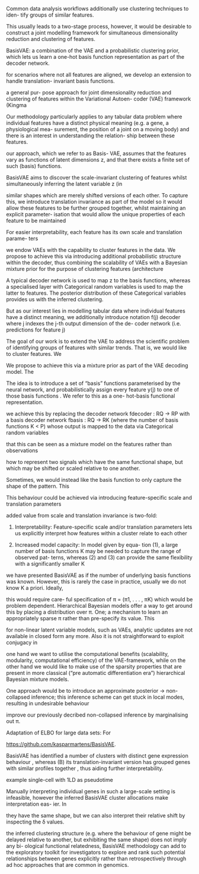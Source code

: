 Common data analysis workflows additionally use clustering techniques to iden- tify groups of similar features. 

This usually leads to a two-stage process, however, it would be desirable to construct a joint modelling framework for simultaneous dimensionality reduction and clustering of features. 

BasisVAE: a combination of the VAE and a probabilistic clustering prior, which lets us learn a one-hot basis function representation as part of the decoder network.

for scenarios where not all features are aligned, we develop an extension to handle translation- invariant basis functions.

a general pur- pose approach for joint dimensionality reduction and clustering of features within the Variational Autoen- coder (VAE) framework (Kingma

Our methodology particularly applies to any tabular data problem where individual features have a distinct physical meaning (e.g. a gene, a physiological mea- surement, the position of a joint on a moving body) and there is an interest in understanding the relation- ship between these features.

our approach, which we refer to as Basis- VAE, assumes that the features vary as functions of latent dimensions z, and that there exists a finite set of such (basis) functions. 

BasisVAE aims to discover the scale-invariant clustering of features whilst simultaneously inferring the latent variable z (in

similar shapes which are merely shifted versions of each other. To capture this, we introduce translation invariance as part of the model so it would allow these features to be further grouped together, whilst maintaining an explicit parameter- isation that would allow the unique properties of each feature to be maintained

For easier interpretability, each feature has its own scale and translation parame- ters

we endow VAEs with the capability to cluster features in the data. We propose to achieve this via introducing additional probabilistic structure within the decoder, thus combining the scalability of VAEs with a Bayesian mixture prior for the purpose of clustering features (architecture

A typical decoder network is used to map z to the basis functions, whereas a specialised layer with Categorical random variables is used to map the latter to features. The posterior distribution of these Categorical variables provides us with the inferred clustering.

But as our interest lies in modelling tabular data where individual features have a distinct meaning, we additionally introduce notation f(j)
decoder
where j indexes the j-th output dimension of the de- coder network (i.e. predictions for feature j)

The goal of our work is to extend the VAE to address the scientific problem of identifying groups of features with similar trends. That is, we would like to cluster features. We

We propose to achieve this via a mixture prior as part of the VAE decoding model. The

The idea is to introduce a set of “basis” functions  parameterised by the neural network, and probabilistically assign every feature y(j) to one of those basis functions . We refer to this as a one- hot-basis functional representation.

we achieve this by replacing the decoder network fdecoder : RQ → RP with a basis decoder network fbasis : RQ → RK (where the number of basis functions K < P) whose output is mapped to the data via Categorical random variables

that this can be seen as a mixture model on the features rather than observations

how to represent two signals which have the same functional shape, but which may be shifted or scaled relative to one another.

Sometimes, we would instead like the basis function to only capture the shape of the pattern. This

This behaviour could be achieved via introducing feature-specific scale and translation parameters

added value from scale and translation invariance is two-fold:

1. Interpretability: Feature-specific scale and/or translation parameters lets us explicitly interpret how features within a cluster relate to each other

2. Increased model capacity: In model given by equa- tion (1), a large number of basis functions K may be needed to capture the range of observed pat- terns, whereas (2) and (3) can provide the same flexibility with a significantly smaller K

we have presented BasisVAE as if the number of underlying basis functions was known. However, this is rarely the case in practice, usually we do not know K a priori. Ideally,

this would require care- ful specification of π = (π1, . . . , πK) which would be problem dependent. Hierarchical Bayesian models offer a way to get around this by placing a distribution over π. One; a mechanism to learn an appropriately sparse π rather than pre-specify its value. This

for non-linear latent variable models, such as VAEs, analytic updates are not available in closed form any more. Also it is not straightforward to exploit conjugacy in

one hand we want to utilise the computational benefits (scalability, modularity, computational efficiency) of the VAE-framework, while on the other hand we would like to make use of the sparsity properties that are present in more classical (“pre automatic differentiation era”) hierarchical Bayesian mixture models.

One approach would be to introduce an approximate posterior -> non-collapsed inference; this inference scheme can get stuck in local modes, resulting in undesirable behaviour

improve our previously decribed non-collapsed inference by marginalising out π.

Adaptation of ELBO for large data sets: For

https://github.com/kasparmartens/BasisVAE.

BasisVAE has identified a number of clusters with distinct gene expression behaviour , whereas (B) its translation-invariant version has grouped genes with similar profiles together , thus aiding further interpretability.

example single-cell with 1LD as pseudotime

Manually interpreting individual genes in such a large-scale setting is infeasible, however the inferred BasisVAE cluster allocations make interpretation eas- ier. In

they have the same shape, but we can also interpret their relative shift by inspecting the δ values.

the inferred clustering structure (e.g. where the behaviour of gene might be delayed relative to another, but exhibiting the same shape) does not imply any bi- ological functional relatedness, BasisVAE methodology can add to the exploratory toolkit for investigators to explore and rank such potential relationships between genes explicitly rather than retrospectively through ad hoc approaches that are common in genomics.